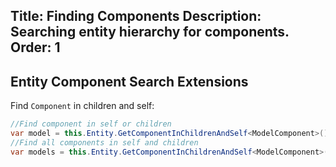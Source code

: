 Title: Finding Components
Description: Searching entity hierarchy for components. 
Order: 1
---
## Entity Component Search Extensions
Find `Component` in children and self:
```csharp
//Find component in self or children
var model = this.Entity.GetComponentInChildrenAndSelf<ModelComponent>();
//Find all components in self and children
var models = this.Entity.GetComponentInChildrenAndSelf<ModelComponent>();
```